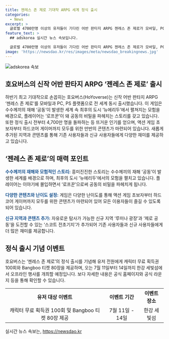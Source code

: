 ```yaml
---
title: 젠레스 존 제로 기대작 ARPG 세계 정식 출시
categories:
  - News
excerpt: >
  글로벌 4700만명 이상의 유저들이 기다린 어반 판타지 ARPG 젠레스 존 제로가 모바일, PC, PS 플랫폼으로 전 세계 동시 출시되었다. 이 게임은 수수께끼의 재해가 일어난 세계에서 펼쳐지는 모험을 제공하며, 뜨거운 사전등록자 수와 다양한 콘텐츠로 주목받고 있다. 신규 지역과 콘텐츠가 추가되어 더욱 풍성해졌으며, 정식 출시를 기념하여 유저들에게 다양한 혜택을 제공할 예정이다. 7월 11일부터 14일까지 한강 세빛섬에서 오프라인 행사도 예정되어 있으니 자세한 내용은 공식 홈페이지 및 라운지를 확인해보자. (150자)
feature_text: >
  ## adskorea 실시간 뉴스 속보입니다.

  글로벌 4700만명 이상의 유저들이 기다린 어반 판타지 ARPG 젠레스 존 제로가 모바일, PC, PS 플랫폼으로 전 세계 동시 출시되었다. 이 게임은 수수께끼의 재해가 일어난 세계에서 펼쳐지는 모험을 제공하며, 뜨거운 사전등록자 수와 다양한 콘텐츠로 주목받고 있다. 신규 지역과 콘텐츠가 추가되어 더욱 풍성해졌으며, 정식 출시를 기념하여 유저들에게 다양한 혜택을 제공할 예정이다. 7월 11일부터 14일까지 한강 세빛섬에서 오프라인 행사도 예정되어 있으니 자세한 내용은 공식 홈페이지 및 라운지를 확인해보자. (150자)
image: 'https://newsdao.kr/res/images/meta/newsdao_breakingnews.jpg'
---
```


<p><img src="https://newsdao.kr/res/images/meta/newsdao_breakingnews.jpg" alt="adskorea 속보" /></p>

<h2 data-ke-size="size26">호요버스의 신작 어반 판타지 ARPG ‘젠레스 존 제로’ 출시</h2>

<p data-ke-size="size16">하반기 최고 기대작으로 손꼽히는 호요버스(HoYoverse)는 신작 어반 판타지 ARPG ‘젠레스 존 제로’를 모바일과 PC, PS 플랫폼으로 전 세계 동시 출시했습니다. 이 게임은 수수께끼의 재해 ‘공동’이 발생한 세계 속 최후의 도시 ‘뉴에리두’에서 펼쳐지는 모험을 배경으로, 플레이어는 ‘로프꾼’이 돼 공동의 비밀을 파헤치는 스토리를 갖고 있습니다. 또한 정식 출시 전부터 4,700만 명을 돌파하는 등 뜨거운 인기를 얻으며, 액션 게임 초보자부터 하드코어 게이머까지 모두를 위한 만반의 콘텐츠가 마련되어 있습니다. 새롭게 추가된 지역과 콘텐츠를 통해 기존 사용자들과 신규 사용자들에게 다양한 재미를 제공하고 있습니다.</p>

<h2 data-ke-size="size26">‘젠레스 존 제로’의 매력 포인트</h2>

<p data-ke-size="size16"><b><span style="color: #1a5490;">수수께끼의 재해와 모험적인 스토리:</span></b> 흥미진진한 스토리는 수수께끼의 재해 ‘공동’이 발생한 세계를 배경으로 하며, 최후의 도시 ‘뉴에리두’에서의 모험을 펼치고 있습니다. 플레이어는 이야기에 몰입하면서 ‘로프꾼’으로써 공동의 비밀을 파헤치게 됩니다.</p>

<p data-ke-size="size16"><b><span style="color: #1a5490;">다양한 콘텐츠와 난이도 설정:</span></b> 게임은 다양한 난이도를 통해 액션 게임 초보자부터 하드코어 게이머까지 모두를 위한 콘텐츠가 마련되어 있어 모든 이용자들이 즐길 수 있도록 되어 있습니다.</p>

<p data-ke-size="size16"><b><span style="color: #1a5490;">신규 지역과 콘텐츠 추가:</span></b> 자유로운 탐사가 가능한 신규 지역 ‘루미나 광장’과 ‘제로 공동’을 도전할 수 있는 ‘스코트 전초기지’가 추가되어 기존 사용자들과 신규 사용자들에게 더 많은 재미를 제공합니다.</p>

<h2 data-ke-size="size26">정식 출시 기념 이벤트</h2>

<p data-ke-size="size16">호요버스는 ‘젠레스 존 제로’의 정식 출시를 기념해 유저 전원에게 캐릭터 무료 획득권 100회와 Bangboo 티켓 80장을 제공하며, 오는 7월 11일부터 14일까지 한강 세빛섬에서 오프라인 행사를 개최할 예정입니다. 보다 자세한 내용은 공식 홈페이지와 공식 라운지 등을 통해 확인할 수 있습니다.</p>

<table>
    <tr>
        <td style="text-align: center; height: 17px;"><b>유저 대상 이벤트</b></td>
        <td style="text-align: center; height: 17px;"><b>이벤트 기간</b></td>
        <td style="text-align: center; height: 17px;"><b>이벤트 장소</b></td>
    </tr>
    <tr>
        <td style="text-align: center; height: 17px;">캐릭터 무료 획득권 100회 및 Bangboo 티켓 80장 제공</td>
        <td style="text-align: center; height: 17px;">7월 11일 - 14일</td>
        <td style="text-align: center; height: 17px;">한강 세빛섬</td>
    </tr>
</table>
실시간 뉴스 속보는, <a href="https://newsdao.kr" rel="dofollow">https://newsdao.kr</a>


